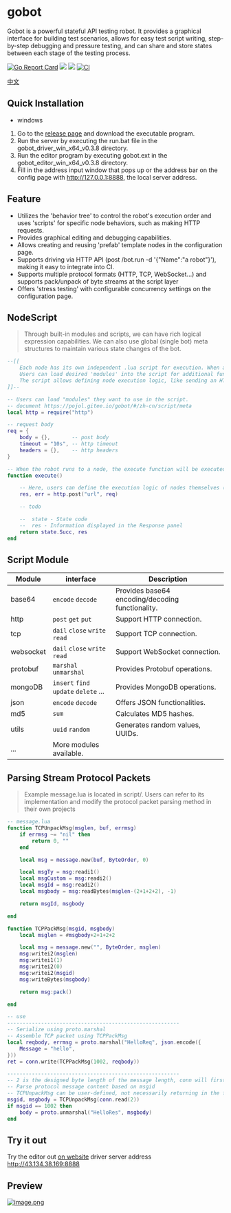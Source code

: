 # gobot
Gobot is a powerful stateful API testing robot. It provides a graphical interface for building test scenarios, allows for easy test script writing, step-by-step debugging and pressure testing, and can share and store states between each stage of the testing process. 

[![Go Report Card](https://goreportcard.com/badge/github.com/pojol/gobot/driver)](https://goreportcard.com/report/github.com/pojol/gobot/driver)
[![](https://img.shields.io/badge/%E6%96%87%E6%A1%A3-Doc-2ca5e0?style=flat&logo=github)](https://pojol.gitee.io/gobot/#/)
[![](https://img.shields.io/badge/Trello-Todo-2ca5e0?style=flat&logo=trello)](https://trello.com/b/8eDZ6h7n/)
[![CI](https://github.com/pojol/gobot/driver/actions/workflows/dockerimage.yml/badge.svg?branch=develop)](https://github.com/pojol/gobot/driver/actions/workflows/dockerimage.yml)

[中文](https://github.com/pojol/gobot/driver/blob/master/README_CN.md)


## Quick Installation
* windows
1. Go to the [release page](https://github.com/pojol/gobot/releases/tag/v0.4.4) and download the executable program.
2. Run the server by executing the run.bat file in the gobot_driver_win_x64_v0.3.8 directory.
3. Run the editor program by executing gobot.ext in the gobot_editor_win_x64_v0.3.8 directory.
4. Fill in the address input window that pops up or the address bar on the config page with http://127.0.0.1:8888, the local server address.


## Feature
* Utilizes the 'behavior tree' to control the robot's execution order and uses 'scripts' for specific node behaviors, such as making HTTP requests.
* Provides graphical editing and debugging capabilities.
* Allows creating and reusing 'prefab' template nodes in the configuration page.
* Supports driving via HTTP API (post /bot.run -d '{"Name":"a robot"}'), making it easy to integrate into CI.
* Supports multiple protocol formats (HTTP, TCP, WebSocket...) and supports pack/unpack of byte streams at the script layer
* Offers 'stress testing' with configurable concurrency settings on the configuration page.


## NodeScript
> Through built-in modules and scripts, we can have rich logical expression capabilities. We can also use global (single bot) meta structures to maintain various state changes of the bot.
```lua
--[[
    Each node has its own independent .lua script for execution. When a node is executed, the script is loaded and run using dostring.
    Users can load desired 'modules' into the script for additional functionalities. For more information, refer to the documentation.
    The script allows defining node execution logic, like sending an HTTP request.
]]--

-- Users can load "modules" they want to use in the script.
-- document https://pojol.gitee.io/gobot/#/zh-cn/script/meta
local http = require("http")

-- request body
req = {
    body = {},       -- post body
    timeout = "10s", -- http timeout  
    headers = {},    -- http headers
}

-- When the robot runs to a node, the execute function will be executed.
function execute()

    -- Here, users can define the execution logic of nodes themselves (for example, sending an HTTP request)
    res, err = http.post("url", req)

    -- todo

    --  state - State code
    --  res - Information displayed in the Response panel
    return state.Succ, res
end
```

## Script Module
| Module | interface |Description |
|-------------|-------------|-------------|
| base64 | `encode` `decode` |Provides base64 encoding/decoding functionality.|
| http | `post` `get` `put` | Support HTTP connection. |
| tcp | `dail` `close` `write` `read` | Support TCP connection. |
| websocket | `dail` `close` `write` `read` | Support WebSocket connection. |
| protobuf | `marshal` `unmarshal` | Provides Protobuf operations. |
| mongoDB | `insert` `find` `update` `delete` ... | Provides MongoDB operations. |
| json | `encode` `decode` | Offers JSON functionalities. |
| md5 | `sum` | Calculates MD5 hashes. |
| utils | `uuid` `random` | Generates random values, UUIDs. |
| ... | More modules available. |

## Parsing Stream Protocol Packets
> Example message.lua is located in script/. Users can refer to its implementation and modify the protocol packet parsing method in their own projects
```lua
-- message.lua
function TCPUnpackMsg(msglen, buf, errmsg)
    if errmsg ~= "nil" then
        return 0, ""
    end

    local msg = message.new(buf, ByteOrder, 0)

    local msgTy = msg:readi1()
    local msgCustom = msg:readi2()
    local msgId = msg:readi2()
    local msgbody = msg:readBytes(msglen-(2+1+2+2), -1)

    return msgId, msgbody

end

function TCPPackMsg(msgid, msgbody)
    local msglen = #msgbody+2+1+2+2

    local msg = message.new("", ByteOrder, msglen)
    msg:writei2(msglen)
    msg:writei1(1)
    msg:writei2(0)
    msg:writei2(msgid)
    msg:writeBytes(msgbody)

    return msg:pack()

end

-- use
--------------------------------------------------------
-- Serialize using proto.marshal
-- Assemble TCP packet using TCPPackMsg
local reqbody, errmsg = proto.marshal("HelloReq", json.encode({
    Message = "hello",
}))
ret = conn.write(TCPPackMsg(1002, reqbody))

--------------------------------------------------------
-- 2 is the designed byte length of the message length, conn will first attempt to read the specified bytes for parsing the message size
-- Parse protocol message content based on msgid
-- TCPUnpackMsg can be user-defined, not necessarily returning in the form of msgid, msgbody, it can also be msghead, msgbody depending on the user's message structure design
msgid, msgbody = TCPUnpackMsg(conn.read(2))
if msgid == 1002 then
    body = proto.unmarshal("HelloRes", msgbody)
end
```

## Try it out
Try the editor out [on website](http://43.134.38.169:7777)
driver server address http://43.134.38.169:8888

## Preview
[![image.png](https://i.postimg.cc/t4jMVjp1/image.png)](https://postimg.cc/PPS4B0Lh)
